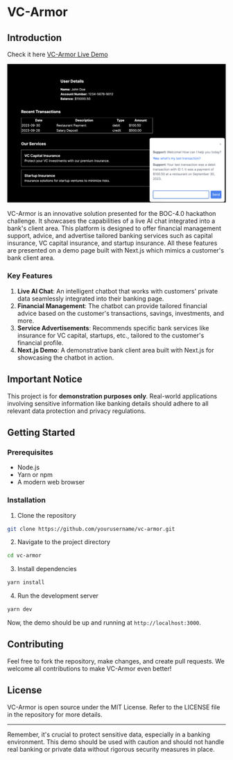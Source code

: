 # VC-Armor

## Introduction


Check it here [VC-Armor Live Demo](https://armor-tau.vercel.app/)

![Screenshot](Screenshot.png)

VC-Armor is an innovative solution presented for the BOC-4.0 hackathon challenge. It showcases the capabilities of a live AI chat integrated into a bank's client area. This platform is designed to offer financial management support, advice, and advertise tailored banking services such as capital insurance, VC capital insurance, and startup insurance. All these features are presented on a demo page built with Next.js which mimics a customer's bank client area.



### Key Features

1. **Live AI Chat**: An intelligent chatbot that works with customers' private data seamlessly integrated into their banking page.
2. **Financial Management**: The chatbot can provide tailored financial advice based on the customer's transactions, savings, investments, and more.
3. **Service Advertisements**: Recommends specific bank services like insurance for VC capital, startups, etc., tailored to the customer's financial profile.
4. **Next.js Demo**: A demonstrative bank client area built with Next.js for showcasing the chatbot in action.

## Important Notice

This project is for **demonstration purposes only**. Real-world applications involving sensitive information like banking details should adhere to all relevant data protection and privacy regulations.

## Getting Started

### Prerequisites

- Node.js
- Yarn or npm
- A modern web browser

### Installation

1. Clone the repository
```bash
git clone https://github.com/yourusername/vc-armor.git
```

2. Navigate to the project directory
```bash
cd vc-armor
```

3. Install dependencies
```bash
yarn install
```

4. Run the development server
```bash
yarn dev
```

Now, the demo should be up and running at `http://localhost:3000`.

## Contributing

Feel free to fork the repository, make changes, and create pull requests. We welcome all contributions to make VC-Armor even better!

## License

VC-Armor is open source under the MIT License. Refer to the LICENSE file in the repository for more details.

---

Remember, it's crucial to protect sensitive data, especially in a banking environment. This demo should be used with caution and should not handle real banking or private data without rigorous security measures in place.